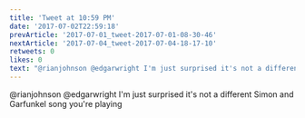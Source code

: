 ```yaml
---
title: 'Tweet at 10:59 PM'
date: '2017-07-02T22:59:18'
prevArticle: '2017-07-01_tweet-2017-07-01-08-30-46'
nextArticle: '2017-07-04_tweet-2017-07-04-18-17-10'
retweets: 0
likes: 0
text: "@rianjohnson @edgarwright I'm just surprised it's not a different Simon and Garfunkel song you're playing"
---
```

@rianjohnson @edgarwright I'm just surprised it's not a different Simon and Garfunkel song you're playing